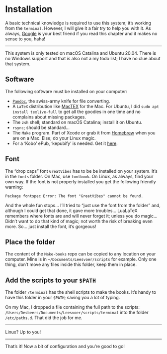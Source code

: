 # Installation

A basic technical knowledge is required to use this system; it’s working from the `terminal`. However, I will give it a fair try to help you with it. As always, [Google](https://google.com) is your best friend if you read this chapter and it makes no sense to you, haha!

---

This system is only tested on macOS Catalina and Ubuntu 20.04. There is no Windows support and that is also not a my todo list; I have no clue about that system.

## Software

The following software must be installed on your computer:

- [`Pandoc`](https://pandoc.org), the swiss-army knife for file converting.
- A `LaTeX` distribution like [MacTEX](http://www.tug.org/mactex/) for the Mac. For Ubuntu, I did `sudo apt install texlive-full` to get all the goodies in one time and no complains about missing packages.
- The `zsh` shell; standard on macOS Catalina; install it on Ubuntu.
- `rsync`; should be standard...
- The `Make` program. Part of Xcode or grab it from [Homebrew](https://brew.sh) when you are on a Mac. Else; do your Linux magic.
- For a ‘Kobo’ ePub, ‘kepubify’ is needed. Get it [here](https://pgaskin.net/kepubify/). 

## Font

The “drop caps” font `GreatVibes` has to be be installed on your system. It’s in the `fonts` folder. On Mac, use `fontbook`. On Linux, as always, find your own way. If the font is not properly installed you get the following friendly warning:

	Package fontspec Error: The font "GreatVibes" cannot be found.

And the whole fun stops... I’ll tried to “just use the font from the folder” and, although I could get that done, it gave more troubles... LuaLaTeX remembers where fonts are and will never forget it; unless you do magic... Didn’t want to do that kind of magic; not worth the risk of breaking even more. So... just install the font, it’s gorgeous!

## Place the folder

The content of the `Make-books` repo can be copied to any location on your computer. Mine is in `~/Documents/Leesvoer/scripts` for example. Only one thing, don’t move any files inside this folder, keep them in place.

## Add the scripts to your `$PATH`

The folder `/terminal` has the shell scripts to make the books. It’s handy to have this folder in your `$PATH`; saving you a lot of typing.

On my Mac, I dropped a file containing the full path to the scripts: \
`/Users/Desbeers/Documents/Leesvoer/scripts/terminal` into the folder `/etc/paths.d`. That did the job for me.

---

Linux? Up to you!

---

That’s it! Now a bit of configuration and you’re good to go!


